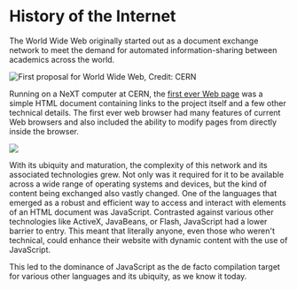 # History of the Internet

The World Wide Web originally started out as a document exchange network to
meet the demand for automated information-sharing between academics across the world.

![First proposal for World Wide Web, Credit: CERN](../assets/FirstProposalMarch1989.jpg)

Running on a NeXT computer at CERN, the [first ever Web page](http://info.cern.ch/hypertext/WWW/TheProject.html) was a simple HTML document containing links to the project itself and a few other technical details. 
The first ever web browser had many features of current Web browsers and also 
included the ability to modify pages from directly inside the browser.

![](../assets/web-page-editing.jpg)

With its ubiquity and maturation, the complexity of this network and its 
associated technologies grew. Not only was it required for it to be available
across a wide range of operating systems and devices, but the kind of content
being exchanged also vastly changed. One of the languages that emerged as a robust
and efficient way to access and interact with elements of an HTML document was
JavaScript. Contrasted against various other technologies like ActiveX, JavaBeans,
or Flash, JavaScript had a lower barrier to entry. This meant that literally anyone,
even those who weren't technical, could enhance their website with dynamic content
with the use of JavaScript. 

This led to the dominance of JavaScript as the de facto compilation target for various
other languages and its ubiquity, as we know it today.